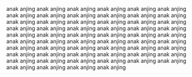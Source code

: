 anak anjing 
anak anjing 
anak anjing 
anak anjing
anak anjing
anak anjing
anak anjing
anak anjing
anak anjing
anak anjing
anak anjing
anak anjing
anak anjing
anak anjing
anak anjing
anak anjing
anak anjing
anak anjing
anak anjing
anak anjing
anak anjing
anak anjing
anak anjing
anak anjing
anak anjing
anak anjing
anak anjing
anak anjing
anak anjing
anak anjing
anak anjing
anak anjing
anak anjing
anak anjing
anak anjing
anak anjing
anak anjing
anak anjing
anak anjing
anak anjing
anak anjing
anak anjing
anak anjing
anak anjing
anak anjing
anak anjing
anak anjing
anak anjing
anak anjing
anak anjing
anak anjing
anak anjing
anak anjing
anak anjing
anak anjing
anak anjing
anak anjing
anak anjing
